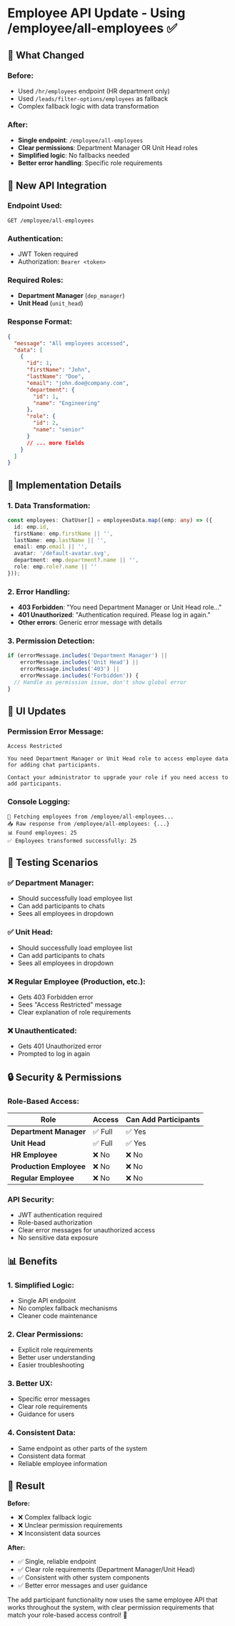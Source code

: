 # Employee API Update - Using /employee/all-employees ✅

## 🔄 **What Changed**

### **Before:**
- Used `/hr/employees` endpoint (HR department only)
- Used `/leads/filter-options/employees` as fallback
- Complex fallback logic with data transformation

### **After:**
- **Single endpoint**: `/employee/all-employees`
- **Clear permissions**: Department Manager OR Unit Head roles
- **Simplified logic**: No fallbacks needed
- **Better error handling**: Specific role requirements

## 🎯 **New API Integration**

### **Endpoint Used:**
```
GET /employee/all-employees
```

### **Authentication:**
- JWT Token required
- Authorization: `Bearer <token>`

### **Required Roles:**
- **Department Manager** (`dep_manager`)
- **Unit Head** (`unit_head`)

### **Response Format:**
```json
{
  "message": "All employees accessed",
  "data": [
    {
      "id": 1,
      "firstName": "John",
      "lastName": "Doe",
      "email": "john.doe@company.com",
      "department": {
        "id": 1,
        "name": "Engineering"
      },
      "role": {
        "id": 2,
        "name": "senior"
      }
      // ... more fields
    }
  ]
}
```

## 🔧 **Implementation Details**

### **1. Data Transformation:**
```typescript
const employees: ChatUser[] = employeesData.map((emp: any) => ({
  id: emp.id,
  firstName: emp.firstName || '',
  lastName: emp.lastName || '',
  email: emp.email || '',
  avatar: '/default-avatar.svg',
  department: emp.department?.name || '',
  role: emp.role?.name || ''
}));
```

### **2. Error Handling:**
- **403 Forbidden**: "You need Department Manager or Unit Head role..."
- **401 Unauthorized**: "Authentication required. Please log in again."
- **Other errors**: Generic error message with details

### **3. Permission Detection:**
```typescript
if (errorMessage.includes('Department Manager') || 
    errorMessage.includes('Unit Head') || 
    errorMessage.includes('403') ||
    errorMessage.includes('Forbidden')) {
  // Handle as permission issue, don't show global error
}
```

## 🎨 **UI Updates**

### **Permission Error Message:**
```
Access Restricted

You need Department Manager or Unit Head role to access employee data for adding chat participants.

Contact your administrator to upgrade your role if you need access to add participants.
```

### **Console Logging:**
```
🔵 Fetching employees from /employee/all-employees...
📥 Raw response from /employee/all-employees: {...}
📊 Found employees: 25
✅ Employees transformed successfully: 25
```

## 🧪 **Testing Scenarios**

### **✅ Department Manager:**
- Should successfully load employee list
- Can add participants to chats
- Sees all employees in dropdown

### **✅ Unit Head:**
- Should successfully load employee list
- Can add participants to chats
- Sees all employees in dropdown

### **❌ Regular Employee (Production, etc.):**
- Gets 403 Forbidden error
- Sees "Access Restricted" message
- Clear explanation of role requirements

### **❌ Unauthenticated:**
- Gets 401 Unauthorized error
- Prompted to log in again

## 🔒 **Security & Permissions**

### **Role-Based Access:**
| Role | Access | Can Add Participants |
|------|--------|---------------------|
| **Department Manager** | ✅ Full | ✅ Yes |
| **Unit Head** | ✅ Full | ✅ Yes |
| **HR Employee** | ❌ No | ❌ No |
| **Production Employee** | ❌ No | ❌ No |
| **Regular Employee** | ❌ No | ❌ No |

### **API Security:**
- JWT authentication required
- Role-based authorization
- Clear error messages for unauthorized access
- No sensitive data exposure

## 📊 **Benefits**

### **1. Simplified Logic:**
- Single API endpoint
- No complex fallback mechanisms
- Cleaner code maintenance

### **2. Clear Permissions:**
- Explicit role requirements
- Better user understanding
- Easier troubleshooting

### **3. Better UX:**
- Specific error messages
- Clear role requirements
- Guidance for users

### **4. Consistent Data:**
- Same endpoint as other parts of the system
- Consistent data format
- Reliable employee information

## 🚀 **Result**

**Before:**
- ❌ Complex fallback logic
- ❌ Unclear permission requirements
- ❌ Inconsistent data sources

**After:**
- ✅ Single, reliable endpoint
- ✅ Clear role requirements (Department Manager/Unit Head)
- ✅ Consistent with other system components
- ✅ Better error messages and user guidance

The add participant functionality now uses the same employee API that works throughout the system, with clear permission requirements that match your role-based access control! 🎉
